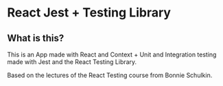 # React Jest + Testing Library

## What is this?

This is an App made with React and Context + Unit and Integration testing made with Jest and the React Testing Library.

Based on the lectures of the React Testing course from Bonnie Schulkin.

<!-- ## Can I see it?

Yes! It's uploaded on Netlify [here](https://react-meals-mf.netlify.app/). -->
